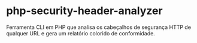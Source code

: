 # php-security-header-analyzer
Ferramenta CLI em PHP que analisa os cabeçalhos de segurança HTTP de qualquer URL e gera um relatório colorido de conformidade.
